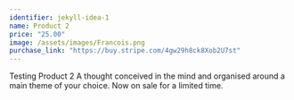 ```yaml
---
identifier: jekyll-idea-1
name: Product 2 
price: "25.00"
image: /assets/images/Francois.png
purchase_link: "https://buy.stripe.com/4gw29h8ck8Xob2U7st"
---
```

Testing Product 2 A thought conceived in the mind and organised around a main theme of your choice. Now on sale for a limited time.
